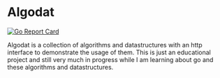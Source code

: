 # Algodat

[![Go Report Card](https://goreportcard.com/badge/github.com/izolight/algodat)](https://goreportcard.com/report/github.com/izolight/algodat)

Algodat is a collection of algorithms and datastructures with an http interface to demonstrate the usage of them.
This is just an educational project and still very much in progress while I am learning about go and these algorithms and datastructures.
